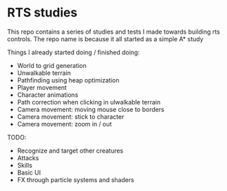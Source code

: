 # RTS studies

This repo contains a series of studies and tests I made towards building rts controls.
The repo name is because it all started as a simple A* study

Things I already started doing / finished doing:
- World to grid generation
- Unwalkable terrain
- Pathfinding using heap optimization
- Player movement
- Character animations
- Path correction when clicking in ulwalkable terrain
- Camera movement: moving mouse close to borders
- Camera movement: stick to character
- Camera movement: zoom in / out

TODO:
- Recognize and target other creatures
- Attacks
- Skills
- Basic UI
- FX through particle systems and shaders
